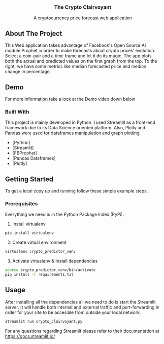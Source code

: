 
<!-- PROJECT LOGO -->
<br />
<div align="center">
    <h3 align="center">The Crypto Clairvoyant</h3>

  <p align="center">
    A cryptocurrency price forecast web application   
  </p>
</div>

<!-- ABOUT THE PROJECT -->
## About The Project

This Web application takes advantage of Facebook's Open Source AI module Prophet in order to make forecasts about crypto prices' evolution. Select a coin-pair and a time frame and let it do its magic. The app plots both the actual and predicted values on the first graph from the top. To the right, we have some metrics like median forecasted price and median change in percentage.

## Demo
For more information take a look at the Demo video down below

### Built With

This project is mainly developed in Python. I used Streamlit as a front-end framework due to its Data Science oriented platform. Also, Plotly and Pandas were used for dataframes manipulation and graph plotting.

* [Python]
* [Streamlit]
* [FBProphet]
* [Pandas Dataframes]
* [Plotly]



<!-- GETTING STARTED -->
## Getting Started

To get a local copy up and running follow these simple example steps.

### Prerequisites

Everything we need is in the Python Package Index (PyPi).
1. Install virtualenv
  ```sh
  pip install virtualenv
  ```
  
2. Create virtual environment
  ```sh
  virtualenv crypto_predictor_venv
  
  ```
3. Activate virtualenv & Install dependencies
  ```sh
  source crypto_predictor_venv/bin/activate
  pip install -r requirements.txt
  ```


<!-- USAGE EXAMPLES -->
## Usage

After installing all the dependencies all we need to do is start the Streamlit server. It will handle both internal and external traffic and port-forwarding in order for your site to be accesible from outside your local network.
  ```sh
  streamlit run crypto_clairvoyant.py
  ```

For any questions regarding Streamlit please refer to their documentation at https://docs.streamlit.io/


<!-- MARKDOWN LINKS & IMAGES -->
[demo-video]: assets/demo-video.mp4
